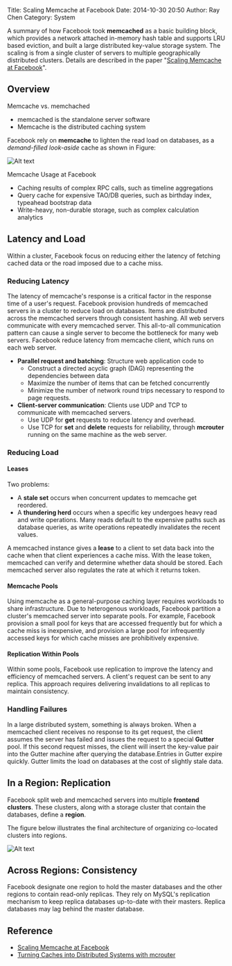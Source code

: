 Title: Scaling Memcache at Facebook
Date: 2014-10-30 20:50 
Author: Ray Chen 
Category: System

A summary of how Facebook took **memcached** as a basic building block, which provides a network attached in-memory hash table and supports LRU based eviction, and built a large distributed key-value storage system. The scaling is from a single cluster of servers to multiple geographically distributed clusters. Details are described in the paper "[Scaling Memcache at Facebook](http://pdos.csail.mit.edu/6.824-2013/papers/memcache-fb.pdf)".

## Overview

Memcache vs. memchached

+ memcached is the standalone server software
+ Memcache is the distributed caching system

Facebook rely on **memcache** to lighten the read load on databases, as a *demand-filled look-aside* cache as shown in Figure:

![Alt text](http://www.raydevblog.us/images/memcache_wr.png)

Memcache Usage at Facebook

+ Caching results of complex RPC calls, such as timeline aggregations
+ Query cache for expensive TAO/DB queries, such as birthday index, typeahead bootstrap data
+ Write-heavy, non-durable storage, such as complex calculation analytics

## Latency and Load
Within a cluster, Facebook focus on reducing either the latency of fetching cached data or the road imposed due to a cache miss.

### Reducing Latency
The latency of memcache's response is a critical factor in the response time of a user's request. Facebook provision hundreds of memcached servers in a cluster to reduce load on databases. Items are distributed across the memcached servers through consistent hashing. All web servers communicate with every memcached server. This all-to-all communication pattern can cause a single server to become the bottleneck for many web servers. Facebook reduce latency from memcache client, which runs on each web server.

+ **Parallel request and batching**: Structure web application code to
	- Construct a directed acyclic graph (DAG) representing the dependencies between data
	- Maximize the number of items that can be fetched concurrently
	- Minimize the number of network round trips necessary to respond to page requests.  
+ **Client-server communication**: Clients use UDP and TCP to communicate with memcached servers.
	- Use UDP for **get** requests to reduce latency and overhead.
	- Use TCP for **set** and **delete** requests for reliability, through **mcrouter** running on the same machine as the web server.

### Reducing Load	

#### Leases
Two problems:

- A **stale set** occurs when concurrent updates to memcache get reordered.
- A **thundering herd** occurs when a specific key undergoes heavy read and write operations. Many reads default to the expensive paths such as database queries, as write operations repeatedly invalidates the recent values.

A memcached instance gives a **lease** to a client to set data back into the cache when that client experiences a cache miss. With the lease token, memcached can verify and determine whether data should be stored. Each memcached server also regulates the rate at which it returns token. 

#### Memcache Pools
Using memcache as a general-purpose caching layer requires workloads to share infrastructure. Due to heterogenous workloads, Facebook partition a cluster's memcached server into separate pools. For example, Facebook provision a small pool for keys that are accessed frequently but for which a cache miss is inexpensive, and provision a large pool for infrequently accessed keys for which cache misses are prohibitively expensive.

#### Replication Within Pools
Within some pools, Facebook use replication to improve the latency and efficiency of memcached servers. A client's request can be sent to any replica. This approach requires delivering invalidations to all replicas to maintain consistency.

### Handling Failures
In a large distributed system, something is always broken. When a memcached client receives no response to its get request, the client assumes the server has failed and issues the request to a special **Gutter** pool. If this second request misses, the client will insert the key-value pair into the Gutter machine after querying the database.Entries in Gutter expire quickly. Gutter limits the load on databases at the cost of slightly stale data.

## In a Region: Replication

Facebook split web and memcached servers into multiple **frontend clusters**. These clusters, along with a storage cluster that contain the databases, define a **region**.

The figure below illustrates the final architecture of organizing co-located clusters into regions.

![Alt text](http://www.raydevblog.us/images/memcache.png)

## Across Regions: Consistency

Facebook designate one region to hold the master databases and the other regions to contain read-only replicas. They rely on MySQL's replication mechanism to keep replica databases up-to-date with their masters. Replica databases may lag behind the master database. 

## Reference
- [Scaling Memcache at Facebook](https://www.usenix.org/conference/nsdi13/technical-sessions/presentation/nishtala)
- [Turning Caches into Distributed Systems with mcrouter](https://www.youtube.com/watch?v=e9lTgFO-ZXw)




